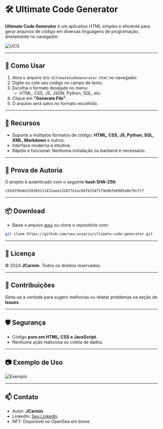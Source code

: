 # 🛠️ Ultimate Code Generator

**Ultimate Code Generator** é um aplicativo HTML simples e eficiente para gerar arquivos de código em diversas linguagens de programação, diretamente no navegador.

![UCG](https://via.placeholder.com/800x300?text=Ultimate+Code+Generator) <!-- Substitua com seu ícone/link da imagem -->

---

## 🚀 **Como Usar**
1. Abra o arquivo `UCG-UltimateCodeGenerator.html` no navegador.
2. Digite ou cole seu código no campo de texto.
3. Escolha o formato desejado no menu:
   - HTML, CSS, JS, JSON, Python, SQL, etc.
4. Clique em **"Generate File"**.
5. O arquivo será salvo no formato escolhido.

---

## 🧩 **Recursos**
- Suporte a múltiplos formatos de código: **HTML, CSS, JS, Python, SQL, XML, Markdown** e outros.
- Interface moderna e intuitiva.
- Rápido e funcional: Nenhuma instalação ou backend é necessário.

---

## 🔗 **Prova de Autoria**
O projeto é autenticado com o seguinte **hash SHA-256**:
```
c93d376d4e156365111432aea132077e1ac04fb334f1f9e0bfeb985e8e79cfcf
```

---

## 📦 **Download**
- Baixe o arquivo [aqui](#) ou clone o repositório com:

```bash
git clone https://github.com/seu-usuario/ultimate-code-generator.git
```

---

## 📜 **Licença**
© 2024 **JCarmin**. Todos os direitos reservados.

---

## 🌟 **Contribuições**
Sinta-se à vontade para sugerir melhorias ou relatar problemas na seção de **Issues**.

---

## 🛡️ **Segurança**
- Código **puro em HTML, CSS e JavaScript**.
- Nenhuma ação maliciosa ou coleta de dados.

---

## 📷 **Exemplo de Uso**
![Exemplo](https://via.placeholder.com/800x500?text=Exemplo+de+Uso)

---

## 📫 **Contato**
- Autor: **JCarmin**
- LinkedIn: [Seu LinkedIn](#)
- NFT: Disponível no OpenSea em breve.
